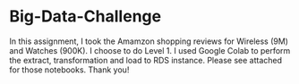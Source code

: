 # Big-Data-Challenge

In this assignment, I took the Amamzon shopping reviews for Wireless (9M) and Watches (900K).  I choose to do Level 1.  I used Google Colab to perform the extract, transformation and load to RDS instance.  Please see attached for those notebooks.  Thank you!
